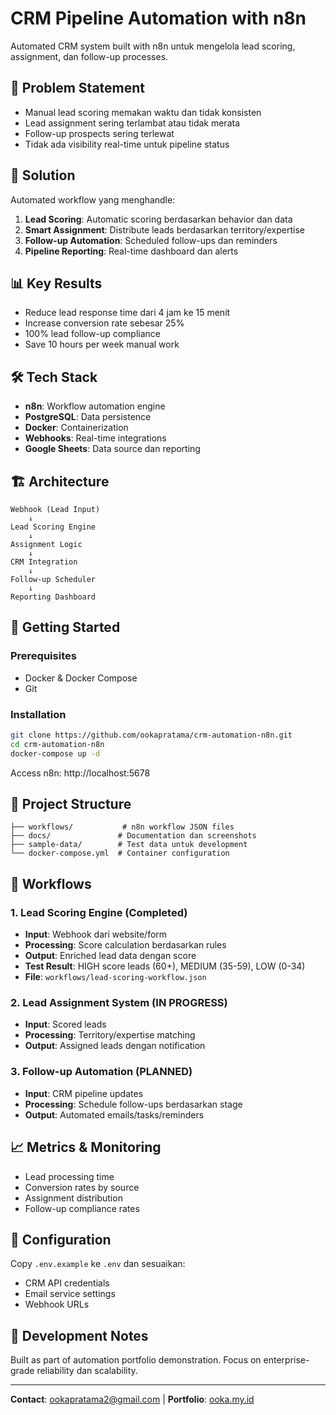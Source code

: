 # CRM Pipeline Automation with n8n

Automated CRM system built with n8n untuk mengelola lead scoring, assignment, dan follow-up processes.

## 🎯 Problem Statement
- Manual lead scoring memakan waktu dan tidak konsisten
- Lead assignment sering terlambat atau tidak merata
- Follow-up prospects sering terlewat
- Tidak ada visibility real-time untuk pipeline status

## 🚀 Solution
Automated workflow yang menghandle:
1. **Lead Scoring**: Automatic scoring berdasarkan behavior dan data
2. **Smart Assignment**: Distribute leads berdasarkan territory/expertise
3. **Follow-up Automation**: Scheduled follow-ups dan reminders
4. **Pipeline Reporting**: Real-time dashboard dan alerts

## 📊 Key Results
- Reduce lead response time dari 4 jam ke 15 menit
- Increase conversion rate sebesar 25%
- 100% lead follow-up compliance
- Save 10 hours per week manual work

## 🛠 Tech Stack
- **n8n**: Workflow automation engine
- **PostgreSQL**: Data persistence
- **Docker**: Containerization
- **Webhooks**: Real-time integrations
- **Google Sheets**: Data source dan reporting

## 🏗 Architecture
```
Webhook (Lead Input) 
    ↓
Lead Scoring Engine
    ↓
Assignment Logic
    ↓
CRM Integration
    ↓
Follow-up Scheduler
    ↓
Reporting Dashboard
```

## 🚦 Getting Started

### Prerequisites
- Docker & Docker Compose
- Git

### Installation
```bash
git clone https://github.com/ookapratama/crm-automation-n8n.git
cd crm-automation-n8n
docker-compose up -d
```

Access n8n: http://localhost:5678

## 📁 Project Structure
```
├── workflows/           # n8n workflow JSON files
├── docs/               # Documentation dan screenshots
├── sample-data/        # Test data untuk development
└── docker-compose.yml  # Container configuration
```

## 🔄 Workflows

### 1. Lead Scoring Engine (Completed)
- **Input**: Webhook dari website/form
- **Processing**: Score calculation berdasarkan rules
- **Output**: Enriched lead data dengan score
- **Test Result**: HIGH score leads (60+), MEDIUM (35-59), LOW (0-34)
- **File**: `workflows/lead-scoring-workflow.json` 

### 2. Lead Assignment System (IN PROGRESS)
- **Input**: Scored leads
- **Processing**: Territory/expertise matching
- **Output**: Assigned leads dengan notification

### 3. Follow-up Automation (PLANNED)
- **Input**: CRM pipeline updates
- **Processing**: Schedule follow-ups berdasarkan stage
- **Output**: Automated emails/tasks/reminders

## 📈 Metrics & Monitoring
- Lead processing time
- Conversion rates by source
- Assignment distribution
- Follow-up compliance rates

## 🔧 Configuration
Copy `.env.example` ke `.env` dan sesuaikan:
- CRM API credentials
- Email service settings
- Webhook URLs

## 📝 Development Notes
Built as part of automation portfolio demonstration.
Focus on enterprise-grade reliability dan scalability.

---
**Contact**: ookapratama2@gmail.com | **Portfolio**: [ooka.my.id](https://ooka.my.id/)